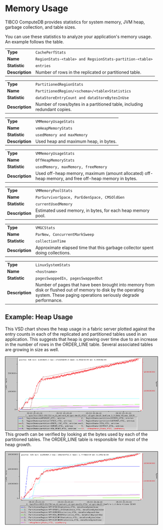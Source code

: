 #  Memory Usage

TIBCO ComputeDB provides statistics for system memory, JVM heap, garbage collection, and table sizes.

You can use these statistics to analyze your application's memory usage. An example follows the table.

|                 |                                                                                                         |
|-----------------|---------------------------------------------------------------------------------------------------------|
| **Type**        | `CachePerfStats`                                                     |
| **Name**        | `RegionStats-<table> and RegsionStats-partition-<table>` |
| **Statistic**   | `entries`                                                            |
| **Description** | Number of rows in the replicated or partitioned table.                                                  |

|                 |                                                                                               |
|-----------------|-----------------------------------------------------------------------------------------------|
| **Type**        | `PartitionedRegionStats`                                   |
| **Name**        | `PartitionedRegion/<schema>/<table>Statistics` |
| **Statistic**   | `dataStoreEntryCount and dataStoreBytesInUse`              |
| **Description** | Number of rows/bytes in a partitioned table, including redundant copies.                      |

|                 |                                                               |
|-----------------|---------------------------------------------------------------|
| **Type**        | `VMMemoryUsageStats`       |
| **Name**        | `vmHeapMemoryStats`        |
| **Statistic**   | `usedMemory and maxMemory` |
| **Description** | Used heap and maximum heap, in bytes.                         |

|                 |                                                                                                      |
|-----------------|------------------------------------------------------------------------------------------------------|
| **Type**        | `VMMemoryUsageStats`                                              |
| **Name**        | `OffHeapMemoryStats`                                              |
| **Statistic**   | `usedMemory, maxMemory, freeMemory`                               |
| **Description** | Used off-heap memory, maximum (amount allocated) off-heap memory, and free off-heap memory in bytes. |

|                 |                                                                                |
|-----------------|--------------------------------------------------------------------------------|
| **Type**        | `VMMemoryPoolStats`                         |
| **Name**        | `ParSurvivorSpace, ParEdenSpace, CMSOldGen` |
| **Statistic**   | `currentUsedMemory`                         |
| **Description** | Estimated used memory, in bytes, for each heap memory pool.                    |

|                 |                                                                               |
|-----------------|-------------------------------------------------------------------------------|
| **Type**        | `VMGCStats`                                |
| **Name**        | `ParNew, ConcurrentMarkSweep`              |
| **Statistic**   | `collectionTime`                           |
| **Description** | Approximate elapsed time that this garbage collector spent doing collections. |

|                 |                                                                                                                                                                               |
|-----------------|-------------------------------------------------------------------------------------------------------------------------------------------------------------------------------|
| **Type**        | `LinuxSystemStats`                                                                                                                         |
| **Name**        | `<hostname>`                                                                                                                         |
| **Statistic**   | `pagesSwappedIn, pagesSwappedOut`                                                                                                          |
| **Description** | Number of pages that have been brought into memory from disk or flushed out of memory to disk by the operating system. These paging operations seriously degrade performance. |

<a id="example-heapusage"></a>
## Example: Heap Usage

This VSD chart shows the heap usage in a fabric server plotted against the entry counts in each of the replicated and partitioned tables used in an application. This suggests that heap is growing over time due to an increase in the number of rows in the ORDER\_LINE table. Several associated tables are growing in size as well.

![](../Images/vsd/vsd_memory.png)
This growth can be verified by looking at the bytes used by each of the partitioned tables. The ORDER\_LINE table is responsible for most of the heap growth.

![](../Images/vsd/vsd_memory_2.png)
